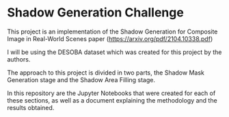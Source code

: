 # Shadow Generation Challenge

This project is an implementation of the Shadow Generation for Composite Image in Real-World Scenes paper (https://arxiv.org/pdf/2104.10338.pdf) 

I will be using the DESOBA dataset which was created for this project by the authors.

The approach to this project is divided in two parts, the Shadow Mask Generation stage and the Shadow Area Filling stage. 

In this repository are the Jupyter Notebooks that were created for each of these sections, as well as a document explaining the methodology and the results obtained.